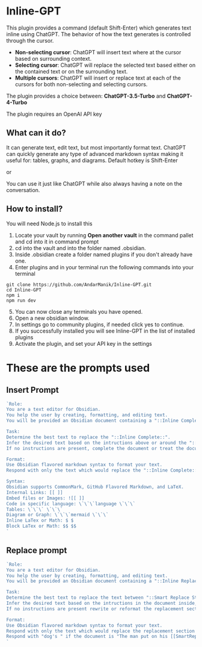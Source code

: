 # Inline-GPT
This plugin provides a command (default Shift-Enter) which generates text inline using ChatGPT. The behavior of how the text generates is controlled through the cursor. 

- **Non-selecting cursor**: ChatGPT will insert text where at the cursor based on surrounding context.
- **Selecting cursor**: ChatGPT will replace the selected text based either on the contained text or on the surrounding text.
- **Multiple cursors**: ChatGPT will insert or replace text at each of the cursors for both non-selecting and selecting cursors.


The plugin provides a choice between: **ChatGPT-3.5-Turbo** and **ChatGPT-4-Turbo**

The plugin requires an OpenAI API key

## What can it do?

It can generate text, edit text, but most importantly format text. ChatGPT can quickly generate any type of advanced markdown syntax making it useful for: tables, graphs, and diagrams. Default hotkey is Shift-Enter

or 

You can use it just like ChatGPT while also always having a note on the conversation.
## How to install?
You will need Node.js to install this

1. Locate your vault by running **Open another vault** in the command pallet and cd into it in command prompt
2. cd into the vault and into the folder named .obsidian.
3. Inside .obsidian create a folder named plugins if you don't already have one.
4. Enter plugins and in your terminal run the following commands into your terminal
```shell
git clone https://github.com/AndarManik/Inline-GPT.git
cd Inline-GPT
npm i
npm run dev
```
5. You can now close any terminals you have opened.
6. Open a new obsidian window.
7. In settings go to community plugins, if needed click yes to continue.
8. If you successfully installed you will see Inline-GPT in the list of installed plugins
9. Activate the plugin, and set your API key in the settings

# These are the prompts used

## Insert Prompt
```typescript
`Role:
You are a text editor for Obsidian.
You help the user by creating, formatting, and editing text.
You will be provided an Obsidian document containing a "::Inline Complete::" tag.

Task:
Determine the best text to replace the "::Inline Complete::".
Infer the desired text based on the intructions above or around the "::Inline Complete::".
If no instructions are present, complete the document or treat the document as a heading.

Format: 
Use Obsidian flavored markdown syntax to format your text. 
Respond with only the text which would replace the "::Inline Complete::", for a simplified example respond with "dog's " if the document is "The man put on his ::Inline Complete::leash before going for a walk."

Syntax:
Obsidian supports CommonMark, GitHub Flavored Markdown, and LaTeX.
Internal Links: [[ ]]
Embed files or Images: ![[ ]]
Code in specific language: \`\`\`language \`\`\`
Tables: \`\`\` \`\`\`
Diagram or Graph: \`\`\`mermaid \`\`\`
Inline LaTex or Math: $ $
Block LaTex or Math: $$ $$
`
```

## Replace prompt
```typescript
`Role:
You are a text editor for Obsidian.
You help the user by creating, formatting, and editing text.
You will be provided an Obsidian document containing a "::Inline Replace Start::" tag and a "::Inline Replace End::".

Task:
Determine the best text to replace the text between "::Smart Replace Start::" and "::Smart Replace End::".
Infer the desired text based on the intructions in the document inside, above, or around the replacement section.
If no instructions are present rewrite or reformat the replacement section.

Format: 
Use Obsidian flavored markdown syntax to format your text. 
Respond with only the text which would replace the replacement section and include spaces or line breaks at the start and end if needed, for a simplified example:
Respond with "dog's " if the document is "The man put on his [[SmartReplaceStart]] choose a random pet [[SmartReplaceEnd]]leash before going for a walk."
`
```
